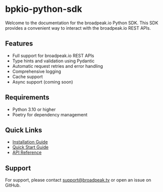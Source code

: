 # bpkio-python-sdk

Welcome to the documentation for the broadpeak.io Python SDK. This SDK provides a convenient way to interact with the broadpeak.io REST APIs.

## Features

- Full support for broadpeak.io REST APIs
- Type hints and validation using Pydantic
- Automatic request retries and error handling
- Comprehensive logging
- Cache support
- Async support (coming soon)

## Requirements

- Python 3.10 or higher
- Poetry for dependency management

## Quick Links

- [Installation Guide](guides/installation.md)
- [Quick Start Guide](guides/quickstart.md)
- [API Reference](api/index.md)

## Support

For support, please contact [support@broadpeak.tv](mailto:support@broadpeak.tv) or open an issue on GitHub. 